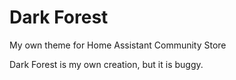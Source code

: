 # Dark Forest
My own theme for Home Assistant Community Store

Dark Forest is my own creation, but it is buggy.
